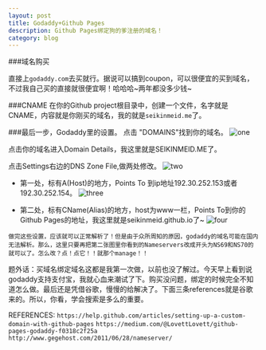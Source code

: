 ```yaml
---
layout: post
title: Godaddy+Github Pages
description: Github Pages绑定狗的爹注册的域名！
category: blog
---
```


###域名购买

直接上`godaddy.com`去买就行。据说可以搞到coupon，可以很便宜的买到域名，不过我自己买的直接就很便宜啊！哈哈哈~两年都没多少钱~

###CNAME
在你的Github project根目录中，创建一个文件，名字就是CNAME，内容就是你刚买的域名，我的就是`seikinmeid.me`了。

###最后一步，Godaddy里的设置。
点击 "DOMAINS"找到你的域名。
![one](http://i867.photobucket.com/albums/ab235/seikinmeid/ScreenShot2014-06-13at142523_zpsefb9e66e.png)

点击你的域名进入Domain Details，我这里就是SEIKINMEID.ME了。

点击Settings右边的DNS Zone File,做两处修改。
![two](http://i867.photobucket.com/albums/ab235/seikinmeid/ScreenShot2014-06-13at142637_zpsdd31ced2.png)

   * 第一处，标有A(Host)的地方，Points To 到ip地址192.30.252.153或者192.30.252.154。
    ![three](http://i867.photobucket.com/albums/ab235/seikinmeid/ScreenShot2014-06-13at143112_zpscb93a571.png)

   * 第二处，标有CName(Alias)的地方，host为www一栏，Points To到你的Github Pages的地址，我这里就是seikinmeid.github.io了~
    ![four](http://i867.photobucket.com/albums/ab235/seikinmeid/ScreenShot2014-06-13at143121_zpsd13cc74a.png)
    
    做完这些设置，应该就可以正常解析了！但是由于众所周知的原因，godaddy的域名可能在国内无法解析。那么，这里只要再把第二张图里你看到的Nameservers改成开头为NS69和NS70的就可以了。怎么改？点！点它！！就那个manage！！

题外话：买域名绑定域名这都是我第一次做，以前也没了解过。今天早上看到说godaddy支持支付宝，我就心血来潮试了下。购买没问题，绑定的时候完全不知道怎么做。最后还是凭借谷歌，慢慢的给解决了。下面三条references就是谷歌来的。所以，你看，学会搜索是多么的重要。

REFERENCES:
`https://help.github.com/articles/setting-up-a-custom-domain-with-github-pages`
`https://medium.com/@LovettLovett/github-pages-godaddy-f0318c2f25a`
`http://www.gegehost.com/2011/06/28/nameserver/`

